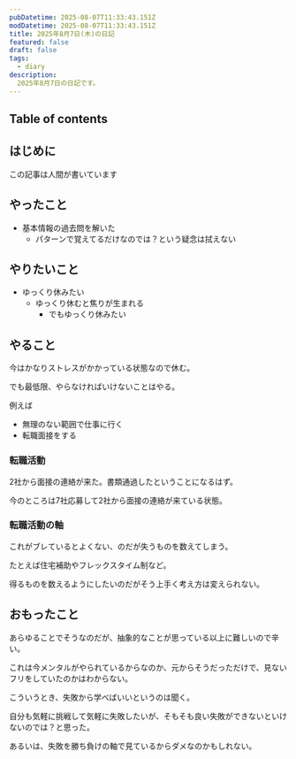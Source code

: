 ```yaml
---
pubDatetime: 2025-08-07T11:33:43.151Z
modDatetime: 2025-08-07T11:33:43.151Z
title: 2025年8月7日(木)の日記
featured: false
draft: false
tags:
  - diary
description:
  2025年8月7日の日記です。
---
```


## Table of contents

## はじめに

この記事は人間が書いています

## やったこと

- 基本情報の過去問を解いた
    - パターンで覚えてるだけなのでは？という疑念は拭えない

## やりたいこと

- ゆっくり休みたい
    - ゆっくり休むと焦りが生まれる
        - でもゆっくり休みたい

## やること

今はかなりストレスがかかっている状態なので休む。

でも最低限、やらなければいけないことはやる。

例えば

- 無理のない範囲で仕事に行く
- 転職面接をする

### 転職活動

2社から面接の連絡が来た。書類通過したということになるはず。

今のところは7社応募して2社から面接の連絡が来ている状態。

### 転職活動の軸

これがブレているとよくない、のだが失うものを数えてしまう。

たとえば住宅補助やフレックスタイム制など。

得るものを数えるようにしたいのだがそう上手く考え方は変えられない。

## おもったこと

あらゆることでそうなのだが、抽象的なことが思っている以上に難しいので辛い。

これは今メンタルがやられているからなのか、元からそうだっただけで、見ないフリをしていたのかはわからない。

こういうとき、失敗から学べばいいというのは聞く。

自分も気軽に挑戦して気軽に失敗したいが、そもそも良い失敗ができないといけないのでは？と思った。

あるいは、失敗を勝ち負けの軸で見ているからダメなのかもしれない。

